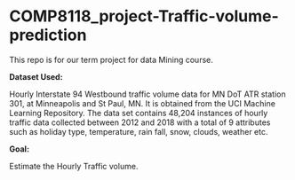 # COMP8118_project-Traffic-volume-prediction
This repo is for our term project for data Mining course.

**Dataset Used:** 

Hourly Interstate 94 Westbound traffic volume data for MN DoT ATR station 301, at Minneapolis and St Paul, MN. It is obtained from the UCI Machine Learning Repository. The data set contains 48,204 instances of hourly traffic data collected between 2012 and 2018 with a total of 9 attributes such as holiday type, temperature, rain fall, snow, clouds, weather etc.

**Goal:**

Estimate the Hourly Traffic volume.
